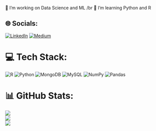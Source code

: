 🔭 I’m working on Data Science and ML /br
🌱 I’m learning Python and R

## 🌐 Socials:
[![LinkedIn](https://img.shields.io/badge/LinkedIn-%230077B5.svg?logo=linkedin&logoColor=white)](https://linkedin.com/in/barisdincr) [![Medium](https://img.shields.io/badge/Medium-12100E?logo=medium&logoColor=white)](https://medium.com/@barisdincr) 

# 💻 Tech Stack:
![R](https://img.shields.io/badge/r-%23276DC3.svg?style=for-the-badge&logo=r&logoColor=white) ![Python](https://img.shields.io/badge/python-3670A0?style=for-the-badge&logo=python&logoColor=ffdd54) ![MongoDB](https://img.shields.io/badge/MongoDB-%234ea94b.svg?style=for-the-badge&logo=mongodb&logoColor=white) ![MySQL](https://img.shields.io/badge/mysql-%2300000f.svg?style=for-the-badge&logo=mysql&logoColor=white) ![NumPy](https://img.shields.io/badge/numpy-%23013243.svg?style=for-the-badge&logo=numpy&logoColor=white) ![Pandas](https://img.shields.io/badge/pandas-%23150458.svg?style=for-the-badge&logo=pandas&logoColor=white)
# 📊 GitHub Stats:
![](https://github-readme-stats.vercel.app/api?username=barisdincer&theme=dark&hide_border=false&include_all_commits=false&count_private=false)<br/>
![](https://github-readme-streak-stats.herokuapp.com/?user=barisdincer&theme=dark&hide_border=false)<br/>
![](https://visitcount.itsvg.in/api?id=barisdincer&icon=2&color=11)

